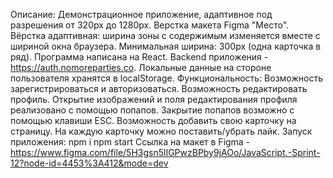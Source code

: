 Описание:
Демонстрационное приложение, адаптивное под разрешения от 320px до 1280px.
Верстка макета Figma "Место".
Вёрстка адаптивная: ширина зоны с содержимым изменяется вместе с шириной окна браузера. Минимальная ширина: 300px (одна карточка в ряд).
Программа написана на React.
Backend приложения - https://auth.nomoreparties.co.
Локальные данные на стороне пользователя хранятся в localStorage.
Функциональность:
Возможность зарегистрироваться и авторизоваться.
Возможность редактировать профиль.
Открытие изображений и поля редактирования профиля реализовано с помощью попапов.
Закрытие попапов возможно с помощью клавиши ESC.
Возможность добавить свою карточку на страницу.
На каждую карточку можно поставить/убрать лайк.
Запуск приложения:
npm i
npm start
Ссылка на макет в Figma - https://www.figma.com/file/5H3gsn5lIGPwzBPby9jAOo/JavaScript.-Sprint-12?node-id=4453%3A412&mode=dev